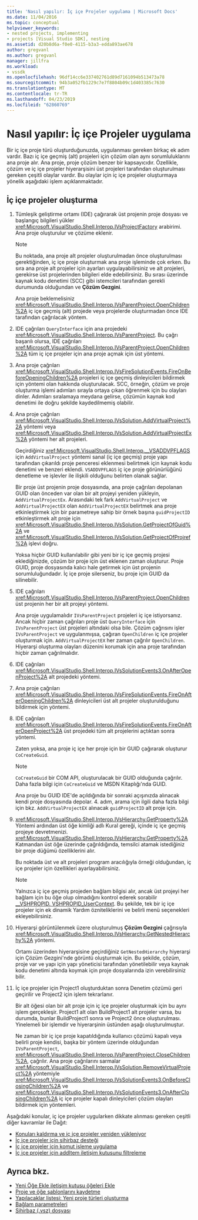 ```yaml
---
title: 'Nasıl yapılır: İç içe Projeler uygulama | Microsoft Docs'
ms.date: 11/04/2016
ms.topic: conceptual
helpviewer_keywords:
- nested projects, implementing
- projects [Visual Studio SDK], nesting
ms.assetid: d20b8d6a-f0e0-4115-b3a3-edda893ae678
author: gregvanl
ms.author: gregvanl
manager: jillfra
ms.workload:
- vssdk
ms.openlocfilehash: 96df14cc6e337402761d89d7161094b513473a78
ms.sourcegitcommit: 94b3a052fb1229c7e7f8804b09c1d403385c7630
ms.translationtype: MT
ms.contentlocale: tr-TR
ms.lasthandoff: 04/23/2019
ms.locfileid: "62860769"
---
```

# <a name="how-to-implement-nested-projects"></a>Nasıl yapılır: İç içe Projeler uygulama

Bir iç içe proje türü oluşturduğunuzda, uygulanması gereken birkaç ek adım vardır. Bazı iç içe geçmiş (alt) projeleri için çözüm olan aynı sorumluluklarını ana proje alır. Ana proje, proje çözüm benzer bir kapsayıcıdır. Özellikle, çözüm ve iç içe projeler hiyerarşisini üst projeleri tarafından oluşturulması gereken çeşitli olaylar vardır. Bu olaylar için iç içe projeler oluşturmaya yönelik aşağıdaki işlem açıklanmaktadır.

## <a name="create-nested-projects"></a>İç içe projeler oluşturma

1. Tümleşik geliştirme ortamı (IDE) çağırarak üst projenin proje dosyası ve başlangıç bilgileri yükler <xref:Microsoft.VisualStudio.Shell.Interop.IVsProjectFactory> arabirimi. Ana proje oluşturulur ve çözüme eklenir.

    > [!NOTE]
    > Bu noktada, ana proje alt projeler oluşturulmadan önce oluşturulması gerektiğinden, iç içe proje oluşturmak ana proje işleminde çok erken. Bu sıra ana proje alt projeler için ayarları uygulayabilirsiniz ve alt projeleri, gerekirse üst projelerinden bilgileri elde edebilirsiniz. Bu sırası üzerinde kaynak kodu denetimi (SCC) gibi istemcileri tarafından gerekli durumunda olduğundan ve **Çözüm Gezgini**.

     Ana proje beklemelisiniz <xref:Microsoft.VisualStudio.Shell.Interop.IVsParentProject.OpenChildren%2A> iç içe geçmiş (alt) projede veya projelerde oluşturmadan önce IDE tarafından çağrılacak yöntem.

2. IDE çağrıları `QueryInterface` için ana projedeki <xref:Microsoft.VisualStudio.Shell.Interop.IVsParentProject>. Bu çağrı başarılı olursa, IDE çağrıları <xref:Microsoft.VisualStudio.Shell.Interop.IVsParentProject.OpenChildren%2A> tüm iç içe projeler için ana proje açmak için üst yöntemi.

3. Ana proje çağrıları <xref:Microsoft.VisualStudio.Shell.Interop.IVsFireSolutionEvents.FireOnBeforeOpeningChildren%2A> projeleri iç içe geçmiş dinleyicileri bildirmek için yöntemi olan hakkında oluşturulacak. SCC, örneğin, çözüm ve proje oluşturma işlemi adımları sırayla ortaya çıkan öğrenmek için bu olayları dinler. Adımları sıralamaya meydana gelirse, çözümün kaynak kod denetimi ile doğru şekilde kaydedilmemiş olabilir.

4. Ana proje çağrıları <xref:Microsoft.VisualStudio.Shell.Interop.IVsSolution.AddVirtualProject%2A> yöntemi veya <xref:Microsoft.VisualStudio.Shell.Interop.IVsSolution.AddVirtualProjectEx%2A> yöntemi her alt projeleri.

     Geçirdiğiniz <xref:Microsoft.VisualStudio.Shell.Interop.__VSADDVPFLAGS> için `AddVirtualProject` yöntemi sanal (iç içe geçmiş) proje yapı tarafından çıkarıldı proje penceresi eklenmesi belirtmek için kaynak kodu denetimi ve benzeri eklendi. `VSADDVPFLAGS` iç içe proje görünürlüğünü denetleme ve işlevler ile ilişkili olduğunu belirten olanak sağlar.

     Bir proje üst projenin proje dosyasında, ana proje çağrıları depolanan GUID olan önceden var olan bir alt projeyi yeniden yükleyin, `AddVirtualProjectEx`. Arasındaki tek fark `AddVirtualProject` ve `AddVirtualProjectEX` olan `AddVirtualProjectEX` belirtmek ana proje etkinleştirmek için bir parametreye sahip bir örnek başına `guidProjectID` etkinleştirmek alt proje için <xref:Microsoft.VisualStudio.Shell.Interop.IVsSolution.GetProjectOfGuid%2A> ve <xref:Microsoft.VisualStudio.Shell.Interop.IVsSolution.GetProjectOfProjref%2A> işlevi doğru.

     Yoksa hiçbir GUID kullanılabilir gibi yeni bir iç içe geçmiş projesi eklediğinizde, çözüm bir proje için üst eklenen zaman oluşturur. Proje GUID, proje dosyasında kalıcı hale getirmek için üst projenin sorumluluğundadır. İç içe proje silerseniz, bu proje için GUID da silinebilir.

5. IDE çağrıları <xref:Microsoft.VisualStudio.Shell.Interop.IVsParentProject.OpenChildren> üst projenin her bir alt projeyi yöntemi.

     Ana proje uygulamalıdır `IVsParentProject` projeleri iç içe istiyorsanız. Ancak hiçbir zaman çağrıları proje üst `QueryInterface` için `IVsParentProject` üst projeleri altındaki olsa bile. Çözüm çağrısını işler `IVsParentProject` ve uygulanmışsa, çağıran `OpenChildren` iç içe projeler oluşturmak için. `AddVirtualProjectEX` her zaman çağrılır `OpenChildren`. Hiyerarşi oluşturma olayları düzenini korumak için ana proje tarafından hiçbir zaman çağrılmalıdır.

6. IDE çağrıları <xref:Microsoft.VisualStudio.Shell.Interop.IVsSolutionEvents3.OnAfterOpenProject%2A> alt projedeki yöntemi.

7. Ana proje çağrıları <xref:Microsoft.VisualStudio.Shell.Interop.IVsFireSolutionEvents.FireOnAfterOpeningChildren%2A> dinleyicileri üst alt projeler oluşturulduğunu bildirmek için yöntemi.

8. IDE çağrıları <xref:Microsoft.VisualStudio.Shell.Interop.IVsFireSolutionEvents.FireOnAfterOpenProject%2A> üst projedeki tüm alt projelerini açtıktan sonra yöntemi.

     Zaten yoksa, ana proje iç içe her proje için bir GUID çağırarak oluşturur `CoCreateGuid`.

    > [!NOTE]
    > `CoCreateGuid` bir COM API, oluşturulacak bir GUID olduğunda çağrılır. Daha fazla bilgi için `CoCreateGuid` ve MSDN Kitaplığı'nda GUID.

     Ana proje bu GUID IDE'de açıldığında bir sonraki açışınızda alınacak kendi proje dosyasında depolar. 4. adım, arama için ilgili daha fazla bilgi için bkz. `AddVirtualProjectEX` alınacak `guidProjectID` alt proje için.

9. <xref:Microsoft.VisualStudio.Shell.Interop.IVsHierarchy.GetProperty%2A> Yöntemi ardından üst öğe kimliği adlı Kural gereği, içinde iç içe geçmiş projeye devretmenizi. <xref:Microsoft.VisualStudio.Shell.Interop.IVsHierarchy.GetProperty%2A> Katmandan üst öğe üzerinde çağrıldığında, temsilci atamak istediğiniz bir proje düğümü özelliklerini alır.

     Bu noktada üst ve alt projeleri program aracılığıyla örneği olduğundan, iç içe projeler için özellikleri ayarlayabilirsiniz.

    > [!NOTE]
    > Yalnızca iç içe geçmiş projeden bağlam bilgisi alır, ancak üst projeyi her bağlam için bu öğe olup olmadığını kontrol ederek sorabilir [__VSHPROPID. VSHPROPID_UserContext](<xref:Microsoft.VisualStudio.Shell.Interop.__VSHPROPID.VSHPROPID_UserContext>). Bu şekilde, tek bir iç içe projeler için ek dinamik Yardım özniteliklerini ve belirli menü seçenekleri ekleyebilirsiniz.

10. Hiyerarşi görüntülenmek üzere oluşturulmuş **Çözüm Gezgini** çağrısıyla <xref:Microsoft.VisualStudio.Shell.Interop.IVsHierarchy.GetNestedHierarchy%2A> yöntemi.

     Ortamı üzerinden hiyerarşisine geçirdiğiniz `GetNestedHierarchy` hiyerarşi için Çözüm Gezgini'nde görüntü oluşturmak için. Bu şekilde, çözüm, proje var ve yapı için yapı yöneticisi tarafından yönetilebilir veya kaynak kodu denetimi altında koymak için proje dosyalarında izin verebilirsiniz bilir.

11. İç içe projeler için Project1 oluşturduktan sonra Denetim çözümü geri geçirilir ve Project2 için işlem tekrarlanır.

     Bir alt öğesi olan bir alt proje için iç içe projeler oluşturmak için bu aynı işlem gerçekleşir. Project1 alt olan BuildProject1 alt projeler varsa, bu durumda, bunlar BuildProject1 sonra ve Project2 önce oluşturulması. Yinelemeli bir işlemdir ve hiyerarşinin üstünden aşağı oluşturulmuştur.

     Ne zaman bir iç içe proje kapatıldığında kullanıcı çözümü kapalı veya belirli proje kendisi, başka bir yöntem üzerinde olduğundan `IVsParentProject`, <xref:Microsoft.VisualStudio.Shell.Interop.IVsParentProject.CloseChildren%2A>, çağrılır. Ana proje çağrılarını sarmalar <xref:Microsoft.VisualStudio.Shell.Interop.IVsSolution.RemoveVirtualProject%2A> yöntemiyle <xref:Microsoft.VisualStudio.Shell.Interop.IVsSolutionEvents3.OnBeforeClosingChildren%2A> ve <xref:Microsoft.VisualStudio.Shell.Interop.IVsSolutionEvents3.OnAfterClosingChildren%2A> iç içe projeler kapalı dinleyicileri çözüm olayları bildirmek için yöntemleri.

Aşağıdaki konular, iç içe projeler uygularken dikkate alınması gereken çeşitli diğer kavramlar ile Dağıt:

- [Konuları kaldırma ve iç içe projeler yeniden yükleniyor](../../extensibility/internals/considerations-for-unloading-and-reloading-nested-projects.md)
- [İç içe projeler için sihirbaz desteği](../../extensibility/internals/wizard-support-for-nested-projects.md)
- [İç içe projeler için komut işleme uygulama](../../extensibility/internals/implementing-command-handling-for-nested-projects.md)
- [İç içe projeler için addItem iletişim kutusunu filtreleme](../../extensibility/internals/filtering-the-additem-dialog-box-for-nested-projects.md)

## <a name="see-also"></a>Ayrıca bkz.

- [Yeni Öğe Ekle iletişim kutusu öğeleri Ekle](../../extensibility/internals/adding-items-to-the-add-new-item-dialog-boxes.md)
- [Proje ve öğe şablonlarını kaydetme](../../extensibility/internals/registering-project-and-item-templates.md)
- [Yapılacaklar listesi: Yeni proje türleri oluşturma](../../extensibility/internals/checklist-creating-new-project-types.md)
- [Bağlam parametreleri](../../extensibility/internals/context-parameters.md)
- [Sihirbaz (.vsz) dosyası](../../extensibility/internals/wizard-dot-vsz-file.md)